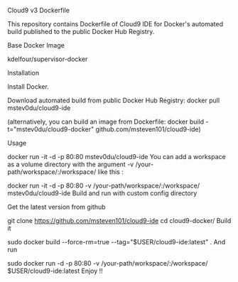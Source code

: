 Cloud9 v3 Dockerfile

This repository contains Dockerfile of Cloud9 IDE for Docker's automated build published to the public Docker Hub Registry.

Base Docker Image

kdelfour/supervisor-docker

Installation

Install Docker.

Download automated build from public Docker Hub Registry: docker pull mstev0du/cloud9-ide

(alternatively, you can build an image from Dockerfile: docker build -t="mstev0du/cloud9-docker" github.com/msteven101/cloud9-ide)

Usage

docker run -it -d -p 80:80 mstev0du/cloud9-ide
You can add a workspace as a volume directory with the argument -v /your-path/workspace/:/workspace/ like this :

docker run -it -d -p 80:80 -v /your-path/workspace/:/workspace/ mstev0du/cloud9-ide
Build and run with custom config directory

Get the latest version from github

git clone https://github.com/msteven101/cloud9-ide
cd cloud9-docker/
Build it

sudo docker build --force-rm=true --tag="$USER/cloud9-ide:latest" .
And run

sudo docker run -d -p 80:80 -v /your-path/workspace/:/workspace/ $USER/cloud9-ide:latest
Enjoy !!
